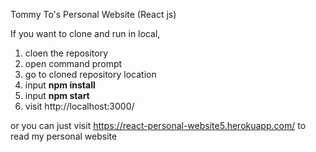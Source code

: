 Tommy To's Personal Website (React js)

If you want to clone and run in local,

 1. cloen the repository
 2. open command prompt
 3. go to cloned repository location
 4. input <b>npm install</b>
 5. input <b>npm start</b>
 6. visit http://localhost:3000/

or you can just visit https://react-personal-website5.herokuapp.com/ to read my personal website

